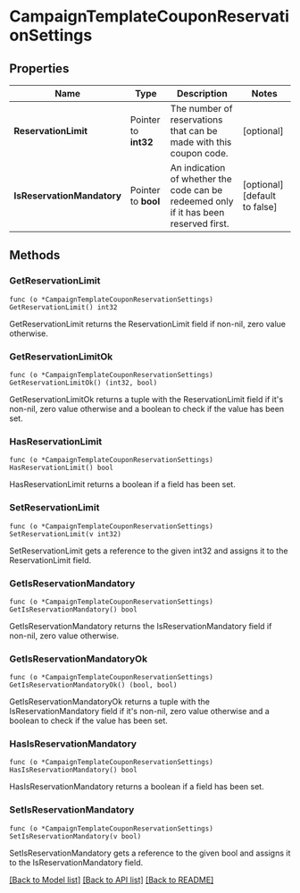 # CampaignTemplateCouponReservationSettings

## Properties

Name | Type | Description | Notes
------------ | ------------- | ------------- | -------------
**ReservationLimit** | Pointer to **int32** | The number of reservations that can be made with this coupon code.  | [optional] 
**IsReservationMandatory** | Pointer to **bool** | An indication of whether the code can be redeemed only if it has been reserved first. | [optional] [default to false]

## Methods

### GetReservationLimit

`func (o *CampaignTemplateCouponReservationSettings) GetReservationLimit() int32`

GetReservationLimit returns the ReservationLimit field if non-nil, zero value otherwise.

### GetReservationLimitOk

`func (o *CampaignTemplateCouponReservationSettings) GetReservationLimitOk() (int32, bool)`

GetReservationLimitOk returns a tuple with the ReservationLimit field if it's non-nil, zero value otherwise
and a boolean to check if the value has been set.

### HasReservationLimit

`func (o *CampaignTemplateCouponReservationSettings) HasReservationLimit() bool`

HasReservationLimit returns a boolean if a field has been set.

### SetReservationLimit

`func (o *CampaignTemplateCouponReservationSettings) SetReservationLimit(v int32)`

SetReservationLimit gets a reference to the given int32 and assigns it to the ReservationLimit field.

### GetIsReservationMandatory

`func (o *CampaignTemplateCouponReservationSettings) GetIsReservationMandatory() bool`

GetIsReservationMandatory returns the IsReservationMandatory field if non-nil, zero value otherwise.

### GetIsReservationMandatoryOk

`func (o *CampaignTemplateCouponReservationSettings) GetIsReservationMandatoryOk() (bool, bool)`

GetIsReservationMandatoryOk returns a tuple with the IsReservationMandatory field if it's non-nil, zero value otherwise
and a boolean to check if the value has been set.

### HasIsReservationMandatory

`func (o *CampaignTemplateCouponReservationSettings) HasIsReservationMandatory() bool`

HasIsReservationMandatory returns a boolean if a field has been set.

### SetIsReservationMandatory

`func (o *CampaignTemplateCouponReservationSettings) SetIsReservationMandatory(v bool)`

SetIsReservationMandatory gets a reference to the given bool and assigns it to the IsReservationMandatory field.


[[Back to Model list]](../README.md#documentation-for-models) [[Back to API list]](../README.md#documentation-for-api-endpoints) [[Back to README]](../README.md)


